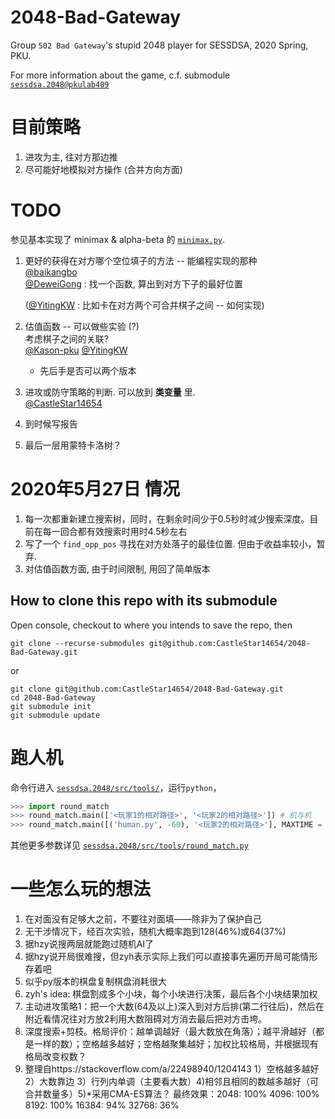 # 2048-Bad-Gateway
Group `502 Bad Gateway`'s stupid 2048 player for SESSDSA, 2020 Spring, PKU.

For more information about the game, c.f. submodule [`sessdsa.2048@pkulab409`](https://github.com/pkulab409/sessdsa.2048)

# 目前策略

1. 进攻为主, 往对方那边推
2. 尽可能好地模拟对方操作 (合并方向方面)

# TODO

参见基本实现了 minimax & alpha-beta 的 [`minimax.py`](./minimax.py). 
1. 更好的获得在对方哪个空位填子的方法 -- 能编程实现的那种  
    [@baikangbo](https://github.com/baikangbo)   
    [@DeweiGong](https://github.com/DeweiGong) : 找一个函数, 算出到对方下子的最好位置
    
    ([@YitingKW](https://github.com/YitingKW) : 比如卡在对方两个可合并棋子之间 -- 如何实现)
2. 估值函数 -- 可以做些实验 (?)  
    考虑棋子之间的关联?  
    [@Kason-pku](https://github.com/Kason-pku) [@YitingKW](https://github.com/YitingKW)
    + 先后手是否可以两个版本
3. 进攻或防守策略的判断. 可以放到 __类变量__ 里.   
    [@CastleStar14654](https://github.com/CastleStar14654)
4. 到时候写报告
5. 最后一层用蒙特卡洛树？

# 2020年5月27日 情况

1. 每一次都重新建立搜索树，同时，在剩余时间少于0.5秒时减少搜索深度。目前在每一回合都有效搜索时用时4.5秒左右
2. 写了一个 `find_opp_pos` 寻找在对方处落子的最佳位置. 但由于收益率较小，暂弃.
3. 对估值函数方面, 由于时间限制, 用回了简单版本


## How to clone this repo with its submodule
Open console, checkout to where you intends to save the repo, then
```
git clone --recurse-submodules git@github.com:CastleStar14654/2048-Bad-Gateway.git
```
or
```
git clone git@github.com:CastleStar14654/2048-Bad-Gateway.git
cd 2048-Bad-Gateway
git submodule init
git submodule update
```

# 跑人机
命令行进入 [`sessdsa.2048/src/tools/`](./sessdsa.2048/src/tools/)，运行`python`，
```Python
>>> import round_match
>>> round_match.main(['<玩家1的相对路径>', '<玩家2的相对路径>']) # 机与机
>>> round_match.main([('human.py', -60), '<玩家2的相对路径>'], MAXTIME = 5000) # 人机
```
其他更多参数详见 [`sessdsa.2048/src/tools/round_match.py`](./sessdsa.2048/src/tools/)

# 一些怎么玩的想法

1. 在对面没有足够大之前，不要往对面填——除非为了保护自己
2. 无干涉情况下，经百次实验，随机大概率跑到128(46%)或64(37%)
3. 据hzy说搜两层就能跑过随机AI了
4. 据hzy说开局很难搜，但zyh表示实际上我们可以直接事先遍历开局可能情形存着吧
5. 似乎py版本的棋盘复制棋盘消耗很大
6. zyh's idea: 棋盘割成多个小块，每个小块进行决策，最后各个小块结果加权
7. 主动进攻策略1：把一个大数(64及以上)深入到对方后排(第二行往后)，然后在附近看情况往对方放2利用大数阻碍对方消去最后把对方击垮。
8. 深度搜索+剪枝。格局评价：越单调越好（最大数放在角落）；越平滑越好（都是一样的数）；空格越多越好；空格越聚集越好；加权比较格局，并根据现有格局改变权数？
9. 整理自https://stackoverflow.com/a/22498940/1204143
  1）空格越多越好 2）大数靠边 3）行列内单调（主要看大数）4)相邻且相同的数越多越好（可合并数量多）5)*采用CMA-ES算法？
  最终效果：2048: 100% 4096: 100% 8192: 100% 16384: 94% 32768: 36%
